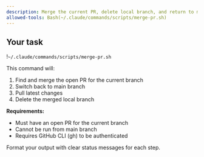 ```yaml
---
description: Merge the current PR, delete local branch, and return to main
allowed-tools: Bash(~/.claude/commands/scripts/merge-pr.sh)
---
```


## Your task
!`~/.claude/commands/scripts/merge-pr.sh`

This command will:
1. Find and merge the open PR for the current branch
2. Switch back to main branch
3. Pull latest changes
4. Delete the merged local branch

**Requirements:**
- Must have an open PR for the current branch
- Cannot be run from main branch
- Requires GitHub CLI (gh) to be authenticated

Format your output with clear status messages for each step.